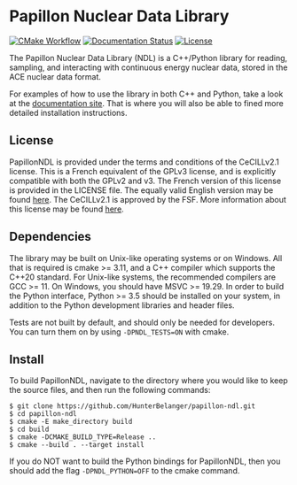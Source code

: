 # Papillon Nuclear Data Library
[![CMake Workflow](https://github.com/HunterBelanger/papillon-ndl/actions/workflows/cmake.yml/badge.svg)](https://github.com/HunterBelanger/papillon-ndl/actions)
[![Documentation Status](https://readthedocs.org/projects/papillon-ndl/badge/?version=latest)](https://papillon-ndl.readthedocs.io/en/latest/?badge=latest)
[![License](https://img.shields.io/badge/License-CeCILL%20v2.1-brightgreen)](https://cecill.info/index.en.html)

The Papillon Nuclear Data Library (NDL) is a C++/Python library for reading,
sampling, and interacting with continuous energy nuclear data, stored in the ACE
nuclear data format.

For examples of how to use the library in both C++ and Python, take a look at
the [documentation site](https://papillon-ndl.readthedocs.io). That is where you
will also be able to fined more detailed installation instructions.

## License
PapillonNDL is provided under the terms and conditions of the CeCILLv2.1
license. This is a French equivalent of the GPLv3 license, and is explicitly
compatible with both the GPLv2 and v3. The French version of this license is
provided in the LICENSE file. The equally valid English version may be found
[here](https://papillon-ndl.readthedocs.io/en/latest/license/english.html).
The CeCILLv2.1 is approved by the FSF. More information about this license may
be found [here](https://cecill.info/).

## Dependencies
The library may be built on Unix-like operating systems or on Windows. All that
is required is cmake >= 3.11, and a C++ compiler which supports the C++20
standard. For Unix-like systems, the recommended compilers are GCC >= 11.
On Windows, you should have MSVC >= 19.29. In order to build the
Python interface, Python >= 3.5 should be installed on your system, in
addition to the Python development libraries and header files.

Tests are not built by default, and should only be needed for developers. You
can turn them on by using ```-DPNDL_TESTS=ON``` with cmake.

## Install
To build PapillonNDL, navigate to the directory where you would like to keep the
source files, and then run the following commands:
```
$ git clone https://github.com/HunterBelanger/papillon-ndl.git
$ cd papillon-ndl
$ cmake -E make_directory build
$ cd build
$ cmake -DCMAKE_BUILD_TYPE=Release ..
$ cmake --build . --target install
```

If you do NOT want to build the Python bindings for PapillonNDL, then you should
add the flag ```-DPNDL_PYTHON=OFF``` to the cmake command.
